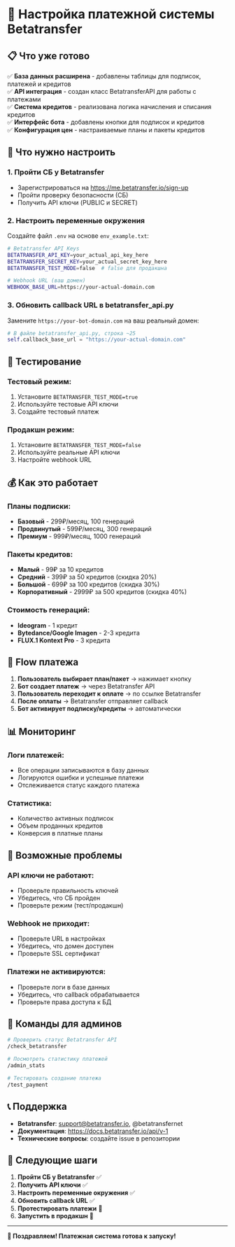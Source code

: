 # 🚀 Настройка платежной системы Betatransfer

## 📋 Что уже готово

✅ **База данных расширена** - добавлены таблицы для подписок, платежей и кредитов  
✅ **API интеграция** - создан класс BetatransferAPI для работы с платежами  
✅ **Система кредитов** - реализована логика начисления и списания кредитов  
✅ **Интерфейс бота** - добавлены кнопки для подписок и кредитов  
✅ **Конфигурация цен** - настраиваемые планы и пакеты кредитов  

## 🔧 Что нужно настроить

### 1. **Пройти СБ у Betatransfer**
- Зарегистрироваться на https://me.betatransfer.io/sign-up
- Пройти проверку безопасности (СБ)
- Получить API ключи (PUBLIC и SECRET)

### 2. **Настроить переменные окружения**
Создайте файл `.env` на основе `env_example.txt`:

```bash
# Betatransfer API Keys
BETATRANSFER_API_KEY=your_actual_api_key_here
BETATRANSFER_SECRET_KEY=your_actual_secret_key_here
BETATRANSFER_TEST_MODE=false  # false для продакшна

# Webhook URL (ваш домен)
WEBHOOK_BASE_URL=https://your-actual-domain.com
```

### 3. **Обновить callback URL в betatransfer_api.py**
Замените `https://your-bot-domain.com` на ваш реальный домен:

```python
# В файле betatransfer_api.py, строка ~25
self.callback_base_url = "https://your-actual-domain.com"
```

## 🧪 Тестирование

### **Тестовый режим:**
1. Установите `BETATRANSFER_TEST_MODE=true`
2. Используйте тестовые API ключи
3. Создайте тестовый платеж

### **Продакшн режим:**
1. Установите `BETATRANSFER_TEST_MODE=false`
2. Используйте реальные API ключи
3. Настройте webhook URL

## 💰 Как это работает

### **Планы подписки:**
- **Базовый** - 299₽/месяц, 100 генераций
- **Продвинутый** - 599₽/месяц, 300 генераций  
- **Премиум** - 999₽/месяц, 1000 генераций

### **Пакеты кредитов:**
- **Малый** - 99₽ за 10 кредитов
- **Средний** - 399₽ за 50 кредитов (скидка 20%)
- **Большой** - 699₽ за 100 кредитов (скидка 30%)
- **Корпоративный** - 2999₽ за 500 кредитов (скидка 40%)

### **Стоимость генераций:**
- **Ideogram** - 1 кредит
- **Bytedance/Google Imagen** - 2-3 кредита
- **FLUX.1 Kontext Pro** - 3 кредита

## 🔄 Flow платежа

1. **Пользователь выбирает план/пакет** → нажимает кнопку
2. **Бот создает платеж** → через Betatransfer API
3. **Пользователь переходит к оплате** → по ссылке Betatransfer
4. **После оплаты** → Betatransfer отправляет callback
5. **Бот активирует подписку/кредиты** → автоматически

## 📊 Мониторинг

### **Логи платежей:**
- Все операции записываются в базу данных
- Логируются ошибки и успешные платежи
- Отслеживается статус каждого платежа

### **Статистика:**
- Количество активных подписок
- Объем проданных кредитов
- Конверсия в платные планы

## 🚨 Возможные проблемы

### **API ключи не работают:**
- Проверьте правильность ключей
- Убедитесь, что СБ пройден
- Проверьте режим (тест/продакшн)

### **Webhook не приходит:**
- Проверьте URL в настройках
- Убедитесь, что домен доступен
- Проверьте SSL сертификат

### **Платежи не активируются:**
- Проверьте логи в базе данных
- Убедитесь, что callback обрабатывается
- Проверьте права доступа к БД

## 🔧 Команды для админов

```bash
# Проверить статус Betatransfer API
/check_betatransfer

# Посмотреть статистику платежей
/admin_stats

# Тестировать создание платежа
/test_payment
```

## 📞 Поддержка

- **Betatransfer**: support@betatransfer.io, @betatransfernet
- **Документация**: https://docs.betatransfer.io/api/v-1
- **Технические вопросы**: создайте issue в репозитории

## 🎯 Следующие шаги

1. **Пройти СБ у Betatransfer** ✅
2. **Получить API ключи** ✅  
3. **Настроить переменные окружения** ✅
4. **Обновить callback URL** ✅
5. **Протестировать платежи** 🔄
6. **Запустить в продакшн** 🔄

---

**🎉 Поздравляем! Платежная система готова к запуску!**







